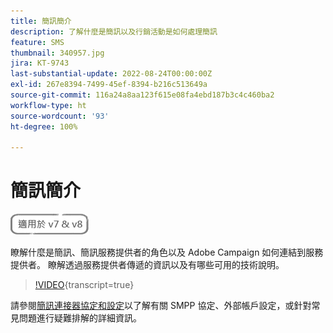 ```yaml
---
title: 簡訊簡介
description: 了解什麼是簡訊以及行銷活動是如何處理簡訊
feature: SMS
thumbnail: 340957.jpg
jira: KT-9743
last-substantial-update: 2022-08-24T00:00:00Z
exl-id: 267e8394-7499-45ef-8394-b216c513649a
source-git-commit: 116a24a8aa123f615e08fa4ebd187b3c4c460ba2
workflow-type: ht
source-wordcount: '93'
ht-degree: 100%

---
```


# 簡訊簡介

![適用於 V7 和 V8](../assets/V7-V8-stamp.png)

瞭解什麼是簡訊、簡訊服務提供者的角色以及 Adobe Campaign 如何連結到服務提供者。 瞭解透過服務提供者傳遞的資訊以及有哪些可用的技術說明。

>[!VIDEO](https://video.tv.adobe.com/v/340957?quality=12&learn=on){transcript=true}

請參閱[簡訊連接器協定和設定](https://experienceleague.adobe.com/docs/campaign-classic/using/sending-messages/sending-messages-on-mobiles/sms-protocol.html?lang=zh-Hant#sending-messages)以了解有關 SMPP 協定、外部帳戶設定，或針對常見問題進行疑難排解的詳細資訊。
